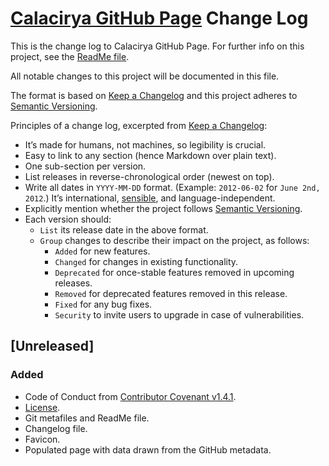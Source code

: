 # [Calacirya GitHub Page](https://github.com/calacirya/calacirya.github.io) Change Log

This is the change log to Calacirya GitHub Page. For further info on this project, see the [ReadMe file](README.md).

All notable changes to this project will be documented in this file.

The format is based on [Keep a Changelog](http://keepachangelog.com/) and this project adheres to [Semantic Versioning](http://semver.org/).

Principles of a change log, excerpted from [Keep a Changelog](http://keepachangelog.com/):

 * It’s made for humans, not machines, so legibility is crucial.
 * Easy to link to any section (hence Markdown over plain text).
 * One sub-section per version.
 * List releases in reverse-chronological order (newest on top).
 * Write all dates in `YYYY-MM-DD` format. (Example: `2012-06-02` for `June 2nd, 2012`.) It’s international, [sensible](http://xkcd.com/1179/), and language-independent.
 * Explicitly mention whether the project follows [Semantic Versioning](http://semver.org/).
 * Each version should:
   * `List` its release date in the above format.
   * `Group` changes to describe their impact on the project, as follows:
     * `Added` for new features.
     * `Changed` for changes in existing functionality.
     * `Deprecated` for once-stable features removed in upcoming releases.
     * `Removed` for deprecated features removed in this release.
     * `Fixed` for any bug fixes.
     * `Security` to invite users to upgrade in case of vulnerabilities.

## [Unreleased]

### Added
 * Code of Conduct from [Contributor Covenant v1.4.1](https://www.contributor-covenant.org/).
 * [License](LICENSE.md).
 * Git metafiles and ReadMe file.
 * Changelog file.
 * Favicon.
 * Populated page with data drawn from the GitHub metadata.
